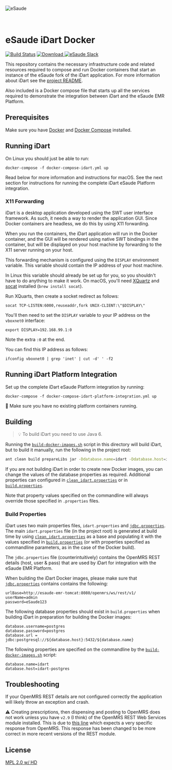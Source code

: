<br/><br/><br/>
<img src="https://s3-eu-west-1.amazonaws.com/esaude/images/esaude-site-header.png" alt="eSaude"/>
<br/><br/><br/>

# eSaude iDart Docker

[![Build Status](https://travis-ci.org/esaude/esaude-contrib-idart.svg?branch=master)](https://travis-ci.org/esaude/esaude-contrib-idart)
[![Download](https://api.bintray.com/packages/esaude/idart-docker/java/images/download.svg) ](https://bintray.com/esaude/idart-docker/java/_latestVersion)
[![eSaude Slack](https://slack.esaude.org/badge.svg)](https://slack.esaude.org)

This repository contains the necessary infrastructure code and related resources
required to compose and run Docker containers that start an instance of the
eSaude fork of the iDart application. For more information about iDart see the
[project README](../README.md).

Also included is a Docker compose file that starts up all the services required
to demonstrate the integration between iDart and the eSaude EMR Platform.

## Prerequisites

Make sure you have [Docker](https://docs.docker.com/) and
[Docker Compose](https://docs.docker.com/compose/install/) installed.

## Running iDart

On Linux you should just be able to run:

```
docker-compose -f docker-compose-idart.yml up
```

Read below for more information and instructions for macOS. See the next section
for instructions for running the complete iDart eSaude Platform integration.

### X11 Forwarding

iDart is a desktop application developed using the SWT user interface framework.
As such, it needs a way to render the application GUI. Since Docker containers
are headless, we do this by using X11 forwarding.

When you run the containers, the iDart application will run in the Docker container,
and the GUI will be rendered using native SWT bindings in the container, but will be
displayed on your host machine by forwarding to the X11 server running on your
host.

This forwarding mechanism is configured using the `DISPLAY` environment variable.
This variable should contain the IP address of your host machine.

In Linux this variable should already be set up for you, so you shouldn't have
to do anything to make it work. On macOS, you'll need [XQuartz](http://xquartz.macosforge.org/landing/) and [socat](http://linux.die.net/man/1/socat) installed (`brew install socat`).

Run XQuarts, then create a socket redirect as follows:

```
socat TCP-LISTEN:6000,reuseaddr,fork UNIX-CLIENT:\"$DISPLAY\"
```

You'll then need to set the `DISPLAY` variable to your IP address on the `vboxnet0`
interface:

```
export DISPLAY=192.168.99.1:0
```

Note the extra `:0` at the end.

You can find this IP address as follows:

```
ifconfig vboxnet0 | grep 'inet' | cut -d' ' -f2
```


## Running iDart Platform Integration

Set up the complete iDart eSaude Platform integration by running:

```
docker-compose -f docker-compose-idart-platform-integration.yml up
```

:pushpin: Make sure you have no existing platform containers running.

## Building

> :bulb: To build iDart you need to use Java 6.

Running the [`build-docker-images.sh`](build-docker-images.sh) script in this directory
will build iDart, but to build it manually, run the following in the project root:

```sh
ant clean build prepareLibs jar -Ddatabase.name=idart -Ddatabase.host=idart-postgres
```

If you are not building iDart in order to create new Docker images, you can change
the values of the database properties as required. Additional properties can
configured in [`clean_idart.properties`](../clean_idart.properties) or in
[`build.properties`](../build.properties).

Note that property values specified on the commandline will always override those
specified in `.properties` files.

### Build Properties

iDart uses two main properties files, `idart.properties` and [`jdbc.properties`](../src/jdbc.properties).
The main `idart.properties` file (in the project root) is generated at build time by using [`clean_idart.properties`](../clean_idart.properties)
as a base and populating it with the values specified in [`build.properties`](../build.properties)
(or with properties specified as commandline parameters, as in the case of the Docker build).

The `jdbc.properties` file (counterintuitively) contains the OpenMRS REST
details (host, user & pass) that are used by iDart for integration with the eSaude
EMR Platform.

When building the iDart Docker images, please make sure that [`jdbc.properties`](../src/jdbc.properties)
contains contains the following:

```
urlBase=http://esaude-emr-tomcat:8080/openmrs/ws/rest/v1/
userName=admin
password=eSaude123
```

The following database properties should exist in `build.properties`
when building iDart in preparation for building the Docker images:

```
database.username=postgres
database.password=postgres
database.url = jdbc:postgresql://${database.host}:5432/${database.name}
```

The following properties are specified on the commandline by the [`build-docker-images.sh`](build-docker-images.sh)
script:

```
database.name=idart
database.host=idart-postgres
```

## Troubleshooting

If your OpenMRS REST details are not configured correctly the application will
likely throw an exception and crash.

:warning: Creating prescriptions, then dispensing and posting to OpenMRS does not
work unless you have `v2.9` (I think) of the OpenMRS REST Web Services module
installed. This is due to [this line](https://github.com/esaude/esaude-contrib-idart/blob/master/src/org/celllife/idart/gui/packaging/NewPatientPackaging.java#L2827) which expects a very specific response
from OpenMRS. This response has been changed to be more correct in more recent
versions of the REST module.

## License

[MPL 2.0 w/ HD](http://openmrs.org/license/)
